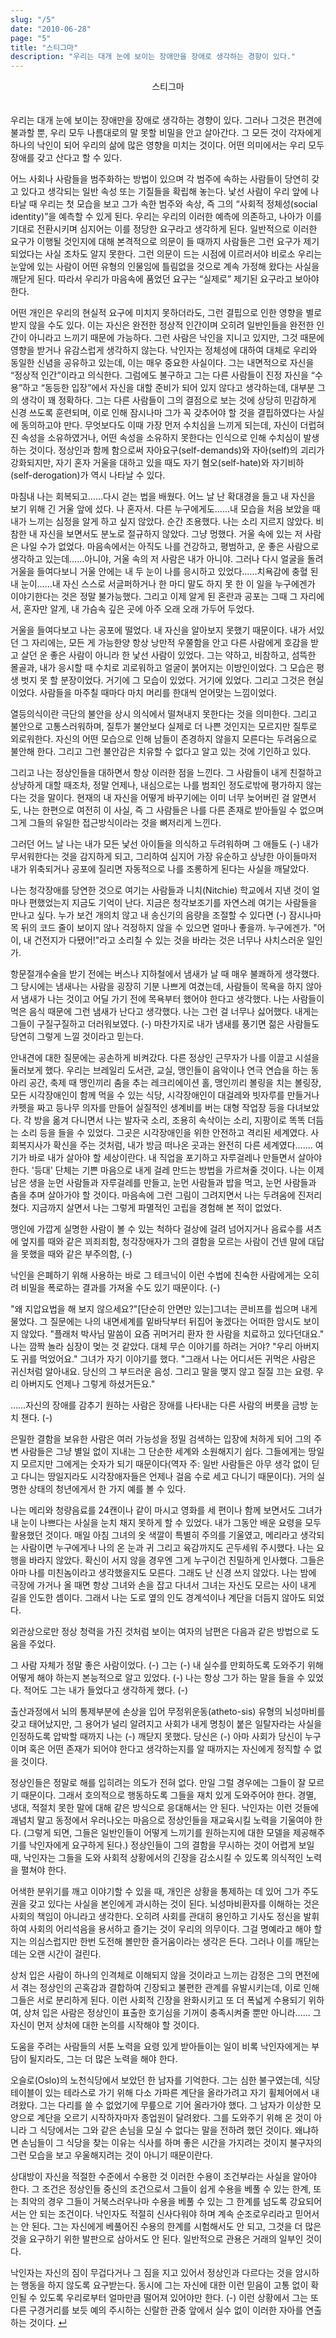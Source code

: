 ```yaml
---
slug: "/5"
date: "2010-06-28"
page: "5"
title: "스티그마"
description: "우리는 대개 눈에 보이는 장애만을 장애로 생각하는 경향이 있다."
---
```


<div style="text-align: center;">
    <div class="post-line" style="display: inline-block; line-height:160%">
    스티그마
    </div>
</div>

<br>

우리는 대개 눈에 보이는 장애만을 장애로 생각하는 경향이 있다. 그러나 그것은 편견에 불과할 뿐, 우리 모두 나름대로의 말 못할 비밀을 안고 살아간다. 그 모든 것이 각자에게 하나의 낙인이 되어 우리의 삶에 많은 영향을 미치는 것이다. 어떤 의미에서는 우리 모두 장애를 갖고 산다고 할 수 있다.

어느 사회나 사람들을 범주화하는 방법이 있으며 각 범주에 속하는 사람들이 당연히 갖고 있다고 생각되는 일반 속성 또는 기질들을 확립해 놓는다. 낯선 사람이 우리 앞에 나타날 때 우리는 첫 모습을 보고 그가 속한 범주와 속상, 즉 그의 “사회적 정체성(social identity)”을 예측할 수 있게 된다.
우리는 우리의 이러한 예측에 의존하고, 나아가 이를 기대로 전환시키며 심지어는 이를 정당한 요구라고 생각하게 된다.
일반적으로 이러한 요구가 이행될 것인지에 대해 본격적으로 의문이 들 때까지 사람들은 그런 요구가 제기되었다는 사실 조차도 알지 못한다. 그런 의문이 드는 시점에 이르러서야 비로소 우리는 눈앞에 있는 사람이 어떤 유형의 인물임에 틀림없을 것으로 계속 가정해 왔다는 사실을 깨닫게 된다. 따라서 우리가 마음속에 품었던 요구는 “실제로” 제기된 요구라고 보아야 한다.

어떤 개인은 우리의 현실적 요구에 미치지 못하더라도, 그런 결핍으로 인한 영향을 별로 받지 않을 수도 있다. 이는 자신은 완전한 정상적 인간이며 오히려 일반인들을 완전한 인간이 아니라고 느끼기 때문에 가능하다. 그런 사람은 낙인을 지니고 있지만, 그것 때문에 영향을 받거나 유감스럽게 생각하지 않는다.
낙인자는 정체성에 대하여 대체로 우리와 동일한 신념을 공유하고 있는데, 이는 매우 중요한 사실이다. 그는 내면적으로 자신을 “정상적 인간”이라고 의식한다. 그럼에도 불구하고 그는 다른 사람들이 진정 자신을 “수용”하고 “동등한 입장”에서 자신을 대할 준비가 되어 있지 않다고 생각하는데, 대부분 그의 생각이 꽤 정확하다.
그는 다른 사람들이 그의 결점으로 보는 것에 상당히 민감하게 신경 쓰도록 훈련되며, 이로 인해 잠시나마 그가 꼭 갖추어야 할 것을 결핍하였다는 사실에 동의하고야 만다. 무엇보다도 이때 가장 먼저 수치심을 느끼게 되는데, 자신이 더럽혀진 속성을 소유하였거나, 어떤 속성을 소유하지 못한다는 인식으로 인해 수치심이 발생하는 것이다.
정상인과 함께 함으로써 자아요구(self-demands)와 자아(self)의 괴리가 강화되지만, 자기 혼자 거울을 대하고 있을 때도 자기 혐오(self-hate)와 자기비하(self-derogation)가 역시 나타날 수 있다.

마침내 나는 회복되고……다시 걷는 법을 배웠다. 어느 날 난 확대경을 들고 내 자신을 보기 위해 긴 거울 앞에 섰다. 나 혼자서. 다른 누구에게도……내 모습을 처음 보았을 때 내가 느끼는 심정을 알게 하고 싶지 않았다. 순간 조용했다. 나는 소리 지르지 않았다. 비참한 내 자신을 보면서도 분노로 절규하지 않았다. 그냥 멍했다. 거울 속에 있는 저 사람은 나일 수가 없었다. 마음속에서는 아직도 나를 건강하고, 평범하고, 운 좋은 사람으로 생각하고 있는데……아니야, 거울 속의 저 사람은 내가 아니야. 그러나 다시 얼굴을 돌려 거울을 들여다보니 거울 안에는 내 두 눈이 나를 응시하고 있었다……치욕감에 충혈 된 내 눈이……내 자신 스스로 서글퍼하거나 한 마디 말도 하지 못 한 이 일을 누구에겐가 이야기한다는 것은 정말 불가능했다. 그리고 이제 알게 된 혼란과 공포는 그때 그 자리에서, 혼자만 알게, 내 가슴속 깊은 곳에 아주 오래 오래 가두어 두었다.

거울을 들여다보고 나는 공포에 떨었다. 내 자신을 알아보지 못했기 때문이다. 내가 서있던 그 자리에는, 모든 게 가능한양 항상 낭만적 우쭐함을 안고 다른 사람에게 호감을 받고 살던 운 좋은 사람이 아니라 한 낯선 사람이 있었다. 그는 약하고, 비참하고, 섬뜩한 몰골과, 내가 응시할 때 수치로 괴로워하고 얼굴이 붉어지는 이방인이었다. 그 모습은 평생 벗지 못 할 분장이었다. 거기에 그 모습이 있었다. 거기에 있었다. 그리고 그것은 현실이었다. 사람들을 마주칠 때마다 마치 머리를 한대씩 얻어맞는 느낌이었다.

열등의식이란 극단의 불안을 상시 의식에서 떨쳐내지 못한다는 것을 의미한다. 그리고 불안으로 고통스러워하며, 질투가 불안보다 실제로 더 나쁜 것인지는 모르지만 질투로 외로워한다. 자신의 어떤 모습으로 인해 남들이 존경하지 않을지 모른다는 두려움으로 불안해 한다. 그리고 그런 불안감은 치유할 수 없다고 알고 있는 것에 기인하고 있다.

그리고 나는 정상인들을 대하면서 항상 이러한 점을 느낀다. 그 사람들이 내게 친절하고 상냥하게 대할 때조차, 정말 언제나, 내심으로는 나를 범죄인 정도로밖에 평가하지 않는다는 것을 말이다. 현재의 내 자신을 어떻게 바꾸기에는 이미 너무 늦어버린 걸 알면서도, 나는 한편으로 여전히 이 사실, 즉 그 사람들은 나를 다른 존재로 받아들일 수 없으며 그게 그들의 유일한 접근방식이라는 것을 뼈저리게 느낀다.

그러던 어느 날 나는 내가 모든 낯선 아이들을 의식하고 두려워하며 그 애들도 (-) 내가 무서워한다는 것을 감지하게 되고, 그리하여 심지어 가장 유순하고 상냥한 아이들마저 내가 위축되거나 공포에 질리면 자동적으로 나를 조롱하게 된다는 사실을 깨달았다.

나는 청각장애를 당연한 것으로 여기는 사람들과 니치(Nitchie) 학교에서 지낸 것이 얼마나 편했었는지 지금도 기억이 난다. 지금은 청각보조기를 자연스레 여기는 사람들을 만나고 싶다. 누가 보건 개의치 않고 내 송신기의 음량을 조절할 수 있다면 (-) 잠시나마 목 뒤의 코드 줄이 보이지 않나 걱정하지 않을 수 있으면 얼마나 좋을까. 누구에겐가. "어이, 내 건전지가 다됐어!"라고 소리칠 수 있는 것을 바라는 것은 너무나 사치스러운 일인가.

항문절개수술을 받기 전에는 버스나 지하철에서 냄새가 날 때 매우 불쾌하게 생각했다. 그 당시에는 냄새나는 사람을 굉장히 기분 나쁘게 여겼는데, 사람들이 목욕을 하지 않아서 냄새가 나는 것이고 어딜 가기 전에 목욕부터 했어야 한다고 생각했다. 나는 사람들이 먹은 음식 때문에 그런 냄새가 난다고 생각했다. 나는 그런 걸 너무나 싫어했다. 내게는 그들이 구질구질하고 더러워보였다. (-) 마찬가지로 내가 냄새를 풍기면 젊은 사람들도 당연히 그렇게 느낄 것이라고 믿는다.

안내견에 대한 질문에는 공손하게 비켜갔다. 다른 정상인 근무자가 나를 이끌고 시설을 둘러보게 했다. 우리는 브레일리 도서관, 교실, 맹인들이 음악이나 연극 연습을 하는 동아리 공간, 축제 때 맹인끼리 춤을 추는 레크리에이션 홀, 맹인끼리 볼링을 치는 볼링장, 모든 시각장애인이 함께 먹을 수 있는 식당, 시각장애인이 대걸레와 빗자루를 만들거나 카펫을 짜고 등나무 의자를 만들어 실질적인 생계비를 버는 대형 작업장 등을 다녀보았다. 각 방을 옮겨 다니면서 나는 발자국 소리, 조용히 속삭이는 소리, 지팡이로 똑똑 더듬는 소리 등을 들을 수 있었다. 그곳은 시각장애인을 위한 안전하고 격리된 세계였다. 사회복지사가 확신을 주는 것처럼, 내가 방금 떠나온 곳과는 완전히 다른 세계였다…….
여기가 바로 내가 살아야 할 세상이란다. 내 직업을 포기하고 자루걸레나 만들면서 살아야 한다. '등대' 단체는 기쁜 마음으로 내게 걸레 만드는 방법을 가르쳐줄 것이다. 나는 이제 남은 생을 눈먼 사람들과 자루걸레를 만들고, 눈먼 사람들과 밥을 먹고, 눈먼 사람들과 춤을 추며 살아가야 할 것이다. 마음속에 그런 그림이 그려지면서 나는 두려움에 진저리쳤다. 지금까지 살면서 나는 그렇게 파멸적인 고립을 경험해 본 적이 없었다.

맹인에 가깝게 실명한 사람이 볼 수 있는 척하다 걸상에 걸려 넘어지거나 음료수를 셔츠에 엎지를 때와 같은 꾀죄죄함, 청각장애자가 그의 결함을 모르는 사람이 건넨 말에 대답을 못했을 때와 같은 부주의함, (-)

낙인을 은폐하기 위해 사용하는 바로 그 테크닉이 이런 수법에 친숙한 사람에게는 오히려 비밀을 폭로하는 결과를 가져올 수도 있기 때문이다. (-)

"왜 지압요법을 해 보지 않으세요?"[단순히 안면만 있는]그녀는 콘비프를 씹으며 내게 물었다. 그 질문에는 나의 내면세계를 밑바닥부터 뒤집어 놓겠다는 어떠한 암시도 보이지 않았다. "플래처 박사님 말씀이 요즘 귀머거리 환자 한 사람을 치료하고 있다던대요."
나는 깜짝 놀라 심장이 멎는 것 같았다. 대체 무슨 이야기를 하려는 거야?
"우리 아버지도 귀를 먹었어요." 그녀가 자기 이야기를 했다. "그래서 나는 어디서든 귀먹은 사람은 귀신처럼 알아내요. 당신의 그 부드러운 음성. 그리고 말을 맺지 않고 질질 끄는 요령. 우리 아버지도 언제나 그렇게 하셨거든요."



……자신의 장애를 감추기 원하는 사람은 장애를 나타내는 다른 사람의 버릇을 금방 눈치 챈다. (-)

은밀한 결함을 보유한 사람은 여러 가능성을 정밀 검색하는 입장에 처하게 되어 그의 주변 사람들은 그냥 별일 없이 지내는 그 단순한 세계와 소원해지기 쉽다. 그들에게는 땅일지 모르지만 그에게는 숫자가 되기 때문이다(역자 주: 일반 사람들은 아무 생각 없이 딛고 다니는 땅일지라도 시각장애자들은 언제나 걸음 수로 세고 다니기 때문이다). 거의 실명한 상태의 청년에게서 한 가지 예를 볼 수 있다.

나는 메리와 청량음료를 24캔이나 같이 마시고 영화를 세 편이나 함께 보면서도 그녀가 내 눈이 나쁘다는 사실을 눈치 채지 못하게 할 수 있었다. 내가 그동안 배운 요령을 모두 활용했던 것이다. 매일 아침 그녀의 옷 색깔이 특별히 주의를 기울였고, 메리라고 생각되는 사람이면 누구에게나 나의 온 눈과 귀 그리고 육감까지도 곤두세워 주시했다. 나는 요행을 바라지 않았다. 확신이 서지 않을 경우엔 그게 누구이건 친밀하게 인사했다. 그들은 아마 나를 미친놈이라고 생각했을지도 모른다. 그래도 난 신경 쓰지 않았다. 나는 밤에 극장에 가거나 올 때면 항상 그녀와 손을 잡고 다녀서 그녀는 자신도 모르는 사이 내게 길을 인도한 셈이다. 그래서 나는 도로 옆의 인도 경계석이나 계단을 더듬지 않아도 되었다.



외관상으로만 정상 청력을 가진 것처럼 보이는 여자의 남편은 다음과 같은 방법으로 도움을 주었다.

그 사람 자체가 정말 좋은 사람이었다. (-) 그는 (-) 내 실수를 만회하도록 도와주기 위해 어떻게 해야 하는지 본능적으로 알고 있었다. (-) 나는 항상 그가 하는 말을 들을 수 있었다. 적어도 그는 내가 들었다고 생각하게 했다. (-)

출산과정에서 뇌의 통제부분에 손상을 입어 무정위운동(atheto-sis) 유형의 뇌성마비를 갖고 태어났지만, 그 용어가 널리 알려지고 사회가 내게 명칭이 붙은 일탈자라는 사실을 인정하도록 압박할 때까지 나는 (-) 깨닫지 못했다. 당신은 (-) 아마 사회가 당신이 누구이며 혹은 어떤 존재가 되어야 한다고 생각하는지를 알 때까지는 자신에게 정직할 수 없을 것이다.

정상인들은 정말로 해를 입히려는 의도가 전혀 없다. 만일 그럴 경우에는 그들이 잘 모르기 때문이다. 그래서 호의적으로 행동하도록 그들을 재치 있게 도와주어야 한다. 경멸, 냉대, 적절치 못한 말에 대해 같은 방식으로 응대해서는 안 된다. 낙인자는 이런 것들에 괘념치 말고 동정에서 우러나오는 마음으로 정상인들을 재교육시킬 노력을 기울여야 한다. (그렇게 되면, 그들은 일반인들이 어떻게 느끼기를 원하는지에 대한 모델을 제공해주기를 낙인자에게 요구하게 된다.)
정상인들이 그의 결함을 무시하는 것이 어렵게 보일 때, 낙인자는 그들을 도와 사회적 상황에서의 긴장을 감소시킬 수 있도록 의식적인 노력을 펼쳐야 한다.

어색한 분위기를 깨고 이야기할 수 있을 때, 개인은 상황을 통제하는 데 있어 그가 주도권을 갖고 있다는 사실을 본인에게 과시하는 것이 된다.
뇌성마비환자를 이해하는 것은 사회의 책임이 아니라고 생각한다. 오히려 사회를 관대히 용인하고 기사도 정신을 발휘하여 사회의 어리석음을 용서하고 즐기는 것이 우리의 의무이다. 그걸 명예라고 해야 할지는 의심스럽지만 한번 도전해 볼만한 즐거움이라는 생각은 든다. 그러나 이를 깨닫는 데는 오랜 시간이 걸린다.

상처 입은 사람이 하나의 인격체로 이해되지 않을 것이라고 느끼는 감정은 그의 면전에서 겪는 정상인의 곤혹감과 결합하여 긴장되고 불편한 관계를 유발시키는데, 이로 인해 그들은 서로 분리하게 된다. 이런 사회적 긴장을 완화시키고 또 더 폭넓게 수용되기 위하여, 상처 입은 사람은 정상인이 표출한 호기심을 기꺼이 충족시켜줄 뿐만 아니라...... 그 자신이 먼저 상처에 대한 논의를 시작해야 할 것이다.

도움을 주려는 사람들의 서툰 노력을 요령 있게 받아들이는 일이 비록 낙인자에게는 부담이 될지라도, 그는 더 많은 노력을 해야 한다.

오슬로(Oslo)의 노천식당에서 보았던 한 남자를 기억한다. 그는 심한 불구였는데, 식당 테이블이 있는 테라스로 가기 위해 다소 가파른 계단을 올라가려고 자기 휠체어에서 내려왔다. 그는 다리를 쓸 수 없었기에 무릎으로 기어 올라가야 했다. 그 남자가 이상한 모양으로 계단을 오르기 시작하자마자 종업원이 달려왔다. 그를 도와주기 위해 온 것이 아니라 그 식당에서는 그와 같은 손님을 모실 수 없다는 말을 전하려 했던 것이다. 왜냐하면 손님들이 그 식당을 찾는 이유는 식사를 하며 좋은 시간을 가지려는 것이지 불구자의 그런 모습을 보고 우울해지려는 것이 아니기 때문이란다.

상대방이 자신을 적절한 수준에서 수용한 것 이러한 수용이 조건부라는 사실을 알아야 한다. 그 조건은 정상인들 중신의 조건으로서 그들이 쉽게 수용을 베풀 수 있는 한계, 또는 최악의 경우 그들이 거북스러우나마 수용을 베풀 수 있는 그 한계를 넘도록 강요되어서는 안 되는 조건이다. 낙인자도 적절히 신사다워야 하며 계속 순조로우리라고 믿어서는 안 된다. 그는 자신에게 베풀어진 수용의 한계를 시험해서도 안 되고, 그것을 더 많은 것을 요구하기 위한 발판으로 삼아서도 안 된다. 일반적으로 관용은 거래의 일부인 것이다.

낙인자는 자신의 짐이 무겁다거나 그 짐을 지고 있어서 정상인과 다르다는 것을 암시하는 행동을 하지 않도록 요구받는다. 동시에 그는 자신에 대한 이런 믿음이 고통 없이 확인될 수 있도록 우리로부터 얼마만큼 떨어져 있어야만 한다. (-) 이런 상황에서 그는 또 다른 구경거리를 보듯 예의 주시하는 신랄한 관중 앞에서 실수 없이 이러한 자아를 연출하는 것이다. <a href="/">↵</a>
